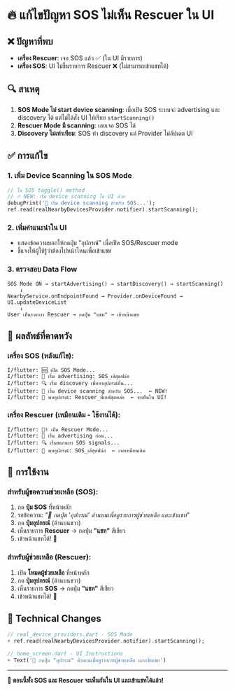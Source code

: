 # 🔥 แก้ไขปัญหา SOS ไม่เห็น Rescuer ใน UI

## ❌ **ปัญหาที่พบ**

- **เครื่อง Rescuer**: เจอ SOS แล้ว ✅ (ใน UI มีรายการ)  
- **เครื่อง SOS**: UI ไม่ขึ้นรายการ Rescuer ❌ (ไม่สามารถเข้าแชทได้)

## 🔍 **สาเหตุ**

1. **SOS Mode ไม่ start device scanning**: เมื่อเปิด SOS ระบบจะ advertising และ discovery ได้ แต่ไม่ได้สั่ง UI ให้เรียก `startScanning()` 
2. **Rescuer Mode มี scanning**: เลยเจอ SOS ได้
3. **Discovery ไม่เท่าเทียม**: SOS ทำ discovery แต่ Provider ไม่อัปเดต UI

## ✅ **การแก้ไข**

### 1. **เพิ่ม Device Scanning ใน SOS Mode**
```dart
// ใน SOS toggle() method
// 🔥 NEW: เริ่ม device scanning ใน UI ด้วย
debugPrint('📱 เริ่ม device scanning สำหรับ SOS...');
ref.read(realNearbyDevicesProvider.notifier).startScanning();
```

### 2. **เพิ่มคำแนะนำใน UI**
- แสดงข้อความบอกให้กดปุ่ม "อุปกรณ์" เมื่อเปิด SOS/Rescuer mode
- ชี้แจงให้ผู้ใช้รู้ว่าต้องไปหน้าไหนเพื่อเข้าแชท

### 3. **ตรวจสอบ Data Flow**
```
SOS Mode ON → startAdvertising() → startDiscovery() → startScanning() 
    ↓
NearbyService.onEndpointFound → Provider.onDeviceFound → UI.updateDeviceList
    ↓  
User เห็นรายการ Rescuer → กดปุ่ม "แชท" → เข้าหน้าแชท
```

## 🎯 **ผลลัพธ์ที่คาดหวัง**

### **เครื่อง SOS (หลังแก้ไข):**
```
I/flutter: 🆘 เปิด SOS Mode...
I/flutter: 📡 เริ่ม advertising: SOS_เต้สุดฟล่อ
I/flutter: 🔍 เริ่ม discovery เพื่อหาอุปกรณ์อื่น...
I/flutter: 📱 เริ่ม device scanning สำหรับ SOS...  ← NEW!
I/flutter: 🎯 พบอุปกรณ์: Rescuer_พี่เอฟสุดหล่อ  ← จะเห็นใน UI!
```

### **เครื่อง Rescuer (เหมือนเดิม - ใช้งานได้):**
```
I/flutter: 👨‍⚕️ เปิด Rescuer Mode...
I/flutter: 📡 เริ่ม advertising ก่อน...
I/flutter: 🔍 เริ่มสแกนหา SOS signals...
I/flutter: 🎯 พบอุปกรณ์: SOS_เต้สุดฟล่อ  ← เจอเหมือนเดิม
```

## 📱 **การใช้งาน**

### **สำหรับผู้ขอความช่วยเหลือ (SOS):**
1. กด **ปุ่ม SOS** ที่หน้าหลัก
2. รอข้อความ: *"📱 กดปุ่ม 'อุปกรณ์' ด้านบนเพื่อดูรายการผู้ช่วยเหลือ และเข้าแชท"*
3. กด **ปุ่มอุปกรณ์** (ด้านบนขวา)
4. เห็นรายการ **Rescuer** → กดปุ่ม **"แชท"** สีเขียว
5. เข้าหน้าแชทได้! 🎉

### **สำหรับผู้ช่วยเหลือ (Rescuer):**
1. เปิด **โหมดผู้ช่วยเหลือ** ที่หน้าหลัก
2. กด **ปุ่มอุปกรณ์** (ด้านบนขวา)  
3. เห็นรายการ **SOS** → กดปุ่ม **"แชท"** สีเขียว
4. เข้าหน้าแชทได้! 🎉

## 🔧 **Technical Changes**

```dart
// real_device_providers.dart - SOS Mode
+ ref.read(realNearbyDevicesProvider.notifier).startScanning();

// home_screen.dart - UI Instructions  
+ Text('📱 กดปุ่ม "อุปกรณ์" ด้านบนเพื่อดูรายการผู้ช่วยเหลือ และเข้าแชท')
```

---
**🎯 ตอนนี้ทั้ง SOS และ Rescuer จะเห็นกันใน UI และเข้าแชทได้แล้ว!**